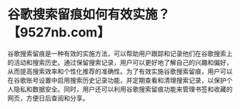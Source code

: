# 谷歌搜索留痕如何有效实施？【9527nb.com】

谷歌搜索留痕是一种有效的实施方法，可以帮助用户跟踪和记录他们在谷歌搜索上的活动和搜索历史。通过保留搜索记录，用户可以更好地了解自己的兴趣和偏好，从而提高搜索效率和个性化推荐的准确性。为了有效实施谷歌搜索留痕，用户可以在谷歌账号设置中启用搜索历史记录功能，并定期查看和清理搜索记录，以保护个人隐私和数据安全。同时，用户还可以利用谷歌搜索留痕功能来管理书签和收藏的网页，方便日后查阅和分享。